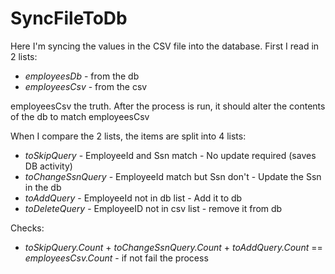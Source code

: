 # SyncFileToDb

Here I'm syncing the values in the CSV file into the database. First I read in 2 lists:
- *employeesDb* - from the db
- *employeesCsv* - from the csv
 
employeesCsv the truth. After the process is run, it should alter the contents of the db to match employeesCsv

When I compare the 2 lists, the items are split into 4 lists:
- *toSkipQuery* - EmployeeId and Ssn match - No update required (saves DB activity)
- *toChangeSsnQuery* - EmployeeId match but Ssn don't - Update the Ssn in the db
- *toAddQuery* - EmployeeId not in db list - Add it to db
- *toDeleteQuery* - EmployeeID not in csv list - remove it from db
 
 Checks:
 - *toSkipQuery.Count* + *toChangeSsnQuery.Count* + *toAddQuery.Count* == *employeesCsv.Count* - if not fail the process